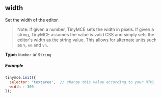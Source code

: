 ## width

Set the width of the editor.

> Note: If given a number, TinyMCE sets the width in pixels. If given a string, TinyMCE assumes the value is valid CSS and simply sets the editor's width as the string value. This allows for alternate units such as `%`, `em` and `vh`.

**Type:** `Number` or `String`

##### Example

```js
tinymce.init({
  selector: 'textarea',  // change this value according to your HTML
  width : 300
});
